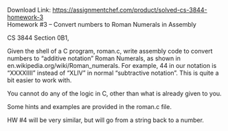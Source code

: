 Download Link: https://assignmentchef.com/product/solved-cs-3844-homework-3
<br>
Homework #3 – Convert numbers to Roman Numerals in Assembly

CS 3844 Section 0B1,

Given the shell of a C program, roman.c, write assembly code to convert numbers to “additive notation” Roman Numerals, as shown in en.wikipedia.org/wiki/Roman_numerals. For example, 44 in our notation is “XXXXIIII” instead of “XLIV” in normal “subtractive notation”. This is quite a bit easier to work with.

You cannot do any of the logic in C, other than what is already given to you.

Some hints and examples are provided in the roman.c file.

HW #4 will be very similar, but will go from a string back to a number.